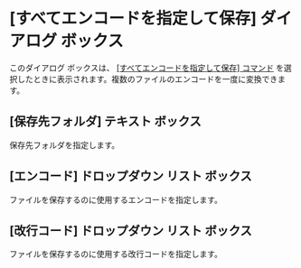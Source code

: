 # \[すべてエンコードを指定して保存\] ダイアログ ボックス

このダイアログ ボックスは、 [\[すべてエンコードを指定して保存\] コマンド](../../cmd/file/file_save_all_as) を選択したときに表示されます。複数のファイルのエンコードを一度に変換できます。

## \[保存先フォルダ\] テキスト ボックス

保存先フォルダを指定します。

## \[エンコード\] ドロップダウン リスト ボックス

ファイルを保存するのに使用するエンコードを指定します。

## \[改行コード\] ドロップダウン リスト ボックス

ファイルを保存するのに使用する改行コードを指定します。


